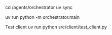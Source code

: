
cd /agents/orchestrator
uv sync

uv run python -m orchestrator.main



Test client
uv run python src/client/test_client.py
